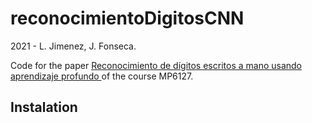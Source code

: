 # reconocimientoDigitosCNN
2021 - L. Jimenez, J. Fonseca.

Code for the paper [Reconocimiento de dígitos escritos a mano usando aprendizaje profundo
](https://www.academia.edu/40196440/Reconocimiento_de_d%C3%ADgitos_escritos_a_mano_usando_aprendizaje_profundo) of the course MP6127.

## Instalation
```

```
